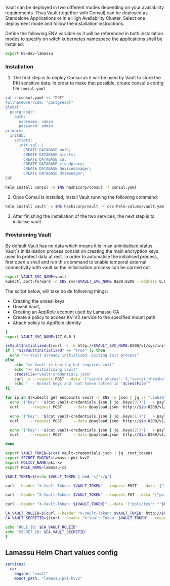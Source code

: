 Vault can be deployed in two different modes depending on your availability requirements. Thus Vault (together with Consul) can be deployed as Standalone Applications or in a High Availability Cluster. Select one deployment mode and follow the installation instructions.

Define the following ENV variable as it will be referenced in both installation modes to specify on witch kubernetes namespace the applications shall be installed:

```bash
export NS=dev-lamassu
```

### Installation

1. The first step is to deploy Consul as it will be used by Vault to store the PKI sensitive data. In order to make that possible, create consul's config file `consul.yaml` 

```bash
cat > consul.yaml << "EOF"
fullnameOverride: "postgresql"
global:
  postgresql:
    auth:
      username: admin
      password: admin
primary:
  initdb:
    scripts:
      init.sql: |
        CREATE DATABASE auth;
        CREATE DATABASE alerts;
        CREATE DATABASE ca;
        CREATE DATABASE cloudproxy;
        CREATE DATABASE devicemanager;
        CREATE DATABASE dmsmanager;
EOF
```

```bash
helm install consul -n $NS hashicorp/consul -f consul.yaml 
```

2. Once Consul is installed, Install Vault running the following command:

```bash
helm install vault -n $NS hashicorp/vault -f oss-helm-values/vault.yaml 
```

3. After finishing the installation of the two services, the next step is to initialise vault.
### Provisioning Vault

By default Vault has no data which means it is in an uninitialised status.  Vault´s initialisation process consist on creating the main encryption keys used to protect data at rest. In order to automatise the initialised process, first open a shell and run this command to enable temporal external connectivity with vault so the initialisation process can  be carried out.

```bash
export VAULT_SVC_NAME=vault
kubectl port-forward -n $NS svc/$VAULT_SVC_NAME 8200:8200 --address 0.0.0.0
```

The script below, will take do de following things:

- Creating the unseal keys
- Unseal Vault,
- Creating an AppRole account used by Lamassu CA
- Create a policy to access KV-V2 service to the specified mount path
- Attach policy to AppRole identity

```bash
{
export VAULT_SVC_NAME=127.0.0.1

isVaultInitialized=$(curl -s -k http://$VAULT_SVC_NAME:8200/v1/sys/init | jq -r .initialized)
if [ "$isVaultInitialized" == "true" ]; then
  echo ">> Vault already initialized. Exiting init process"
else
	echo ">> Vault is healthy but requires init"
	echo ">> Initializing vault"
	credsFile="vault-credentials.json"
	curl -s --request POST --data '{"secret_shares": 5,"secret_threshold": 3}' -k http://$VAULT_SVC_NAME:8200/v1/sys/init > $credsFile
	echo "  - Unseal keys and root token sotred in '$credsFile'"
fi

for ip in $(kubectl get endpoints vault -n $NS -o json | jq -r ".subsets[].addresses[].ip"); do
  echo '{"key": '$(cat vault-credentials.json | jq .keys[0])'}'  > payload.json
  curl     --request POST     --data @payload.json  http://$ip:8200/v1/sys/unseal

  echo '{"key": '$(cat vault-credentials.json | jq .keys[1])'}'  > payload.json
  curl     --request POST     --data @payload.json  http://$ip:8200/v1/sys/unseal

  echo '{"key": '$(cat vault-credentials.json | jq .keys[2])'}'  > payload.json
  curl     --request POST     --data @payload.json  http://$ip:8200/v1/sys/unseal

done

export VAULT_TOKEN=$(cat vault-credentials.json | jq .root_token)
export SECRET_ENGINE=lamassu-pki-kvv2
export POLICY_NAME=pki-kv
export ROLE_NAME=lamassu-ca

VAULT_TOKEN=$(echo $VAULT_TOKEN | sed 's/"//g')

curl --header "X-Vault-Token: $VAULT_TOKEN" --request POST  --data '{"type": "approle"}' "http://$VAULT_SVC_NAME:8200/v1/sys/auth/approle"

curl --header "X-Vault-Token: $VAULT_TOKEN" --request PUT --data '{"policy":"# Read-only permission on secrets stored at 'secret/data/mysql/webapp'\npath \"'$SECRET_ENGINE'/*\" {\n  capabilities = [ \"read\", \"create\" ]\n}  path \"sys/mounts/'$SECRET_ENGINE'\" {\n  capabilities = [ \"read\", \"create\", \"update\" ]\n}  path \"sys/mounts\" {\n capabilities = [ \"read\" ]\n}"}' http://$VAULT_SVC_NAME:8200/v1/sys/policies/acl/$POLICY_NAME

curl --header "X-Vault-Token: ${VAULT_TOKEN}" --data '{"policies": "'$POLICY_NAME'"}'  "http://$VAULT_SVC_NAME:8200/v1/auth/approle/role/$ROLE_NAME"

CA_VAULT_ROLEID=$(curl --header "X-Vault-Token: $VAULT_TOKEN" http://$VAULT_SVC_NAME:8200/v1/auth/approle/role/$ROLE_NAME/role-id | jq -r .data.role_id | sed 's/\\n/\n/g' | sed -Ez '$ s/\n+$//')
CA_VAULT_SECRETID=$(curl --header "X-Vault-Token: $VAULT_TOKEN" --request POST http://$VAULT_SVC_NAME:8200/v1/auth/approle/role/$ROLE_NAME/secret-id | jq -r .data.secret_id | sed 's/\\n/\n/g' | sed -Ez '$ s/\n+$//')

echo "ROLE_ID: $CA_VAULT_ROLEID"
echo "SECRET_ID: $CA_VAULT_SECRETID"
}
```

## Lamassu Helm Chart values config

```yaml
services:
  ca:
    engine: "vault"
    mount_path: "lamassu-pki-kvv2"
```